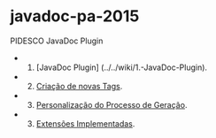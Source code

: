 # javadoc-pa-2015
PIDESCO JavaDoc Plugin

- 1. [JavaDoc Plugin] (../../wiki/1.-JavaDoc-Plugin).
- 2. [Criação de novas Tags](../../wiki/2.-Criação-de-novas-Tags).
- 3. [Personalização do Processo de Geração](../../wiki/3.-Personalização-do-Processo-de-Geração).
- 3. [Extensões Implementadas](../../wiki/4.-Extensões-Implementadas).